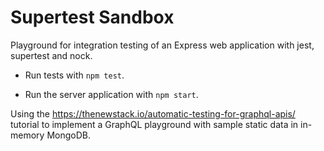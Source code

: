 # Supertest Sandbox

Playground for integration testing of an Express web application with jest, supertest and nock.

* Run tests with `npm test`.

* Run the server application with `npm start`.

Using the https://thenewstack.io/automatic-testing-for-graphql-apis/ tutorial to implement a GraphQL playground with sample static data in in-memory MongoDB.

